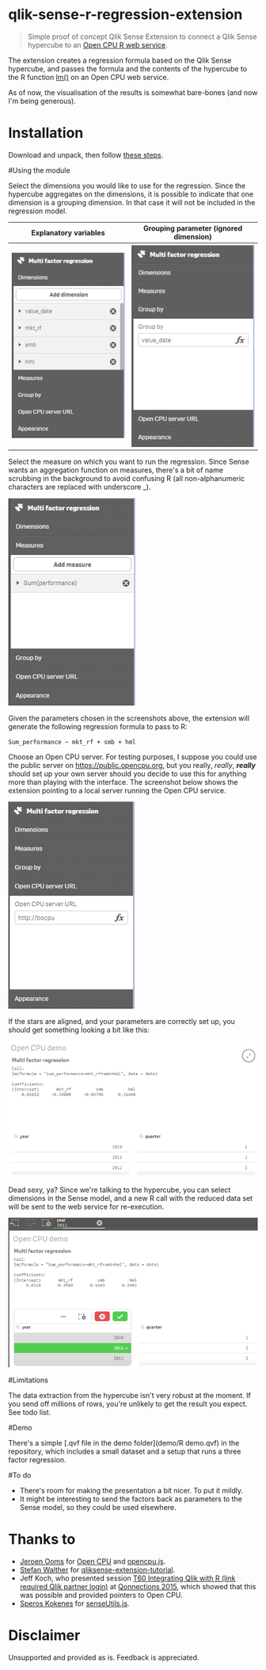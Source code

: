 # qlik-sense-r-regression-extension

> Simple proof of concept Qlik Sense Extension to connect a Qlik Sense hypercube to an [Open CPU R web service](https://www.opencpu.org/).

The extension creates a regression formula based on the Qlik Sense hypercube, and passes the formula and the contents of the hypercube to the R function [lm()](http://www.rdocumentation.org/packages/stats/functions/lm) on an Open CPU web service.

As of now, the visualisation of the results is somewhat bare-bones (and now I'm being generous).

# Installation

Download and unpack, then follow [these steps](http://help.qlik.com/en-US/sense/3.0/Subsystems/ManagementConsole/Content/import-extensions.htm).

#Using the module

Select the dimensions you would like to use for the regression. Since the hypercube aggregates on the dimensions, it is possible to indicate that one dimension is a grouping dimension. In that case it will not be included in the regression model.

| Explanatory variables | Grouping parameter (ignored dimension) |
| ---------- | -------- |
|![](screens/dimensions.PNG)|![](screens/group_by.PNG)|

Select the measure on which you want to run the regression. Since Sense wants an aggregation function on measures, there's a bit of name scrubbing in the background to avoid confusing R (all non-alphanumeric characters are replaced with underscore _).

![](screens/measures.PNG)

Given the parameters chosen in the screenshots above, the extension will generate the following regression formula to pass to R:

```
Sum_performance ~ mkt_rf + smb + hml
```

Choose an Open CPU server. For testing purposes, I suppose you could use the public server on https://public.opencpu.org, but you really, *really*, **_really_** should set up your own server should you decide to use this for anything more than playing with the interface. The screenshot below shows the extension pointing to a local server running the Open CPU service.

![](screens/opencpu_url.PNG)

If the stars are aligned, and your parameters are correctly set up, you should get something looking a bit like this:

![](screens/result.PNG)

Dead sexy, ya? Since we're talking to the hypercube, you can select dimensions in the Sense model, and a new R call with the reduced data set will be sent to the web service for re-execution. 

![](screens/result_with_selection.PNG)

#Limitations

The data extraction from the hypercube isn't very robust at the moment. If you send off millions of rows, you're unlikely to get the result you expect. See todo list.

#Demo

There's a simple [.qvf file in the demo folder](demo/R demo.qvf) in the repository, which includes a small dataset and a setup that runs a three factor regression.

#To do

* There's room for making the presentation a bit nicer. To put it mildly.
* It might be interesting to send the factors back as parameters to the Sense model, so they could be used elsewhere.

# Thanks to

* [Jeroen Ooms](https://github.com/jeroenooms) for [Open CPU](https://www.opencpu.org/) and [opencpu.js](https://github.com/jeroenooms/opencpu.js).
* [Stefan Walther](https://github.com/stefanwalther) for [qliksense-extension-tutorial](https://github.com/stefanwalther/qliksense-extension-tutorial).
* Jeff Koch, who presented session [T60 Integrating Qlik with R (link required Qlik partner login)](https://eu1.salesforce.com/sfc/#version?selectedDocumentId=069D0000002TA38) at [Qonnections 2015](http://www.qlik.com/us/landing/qonnections-2015), which showed that this was possible and provided pointers to Open CPU.
* [Speros Kokenes](https://github.com/skokenes) for [senseUtils.js](https://github.com/skokenes/senseUtils).

# Disclaimer

Unsupported and provided as is. Feedback is appreciated.
